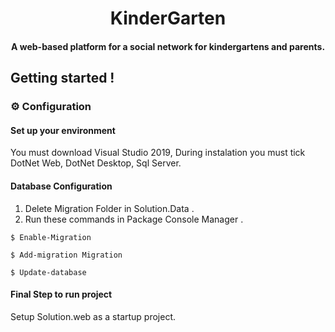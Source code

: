 <h1 align="center">
   KinderGarten
</h1>

<h4  align="center">  
  A web-based platform for a social network for kindergartens and parents.
</h4>

## Getting started !

### :gear: Configuration 

#### Set up your environment

You must download Visual Studio 2019, During instalation you must tick DotNet Web, DotNet Desktop, Sql Server.

#### Database Configuration
1. Delete Migration Folder in Solution.Data .
2. Run these commands in Package Console Manager .
```
$ Enable-Migration
```
```
$ Add-migration Migration
```
```
$ Update-database
```
#### Final Step to run project

Setup Solution.web as a startup project.
